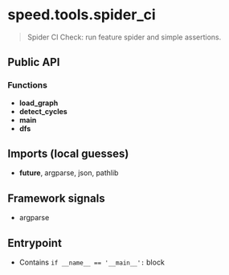 # speed.tools.spider_ci

> Spider CI Check: run feature spider and simple assertions.

## Public API


### Functions
- **load_graph**
- **detect_cycles**
- **main**
- **dfs**

## Imports (local guesses)
- __future__, argparse, json, pathlib

## Framework signals
- argparse

## Entrypoint
- Contains `if __name__ == '__main__':` block
